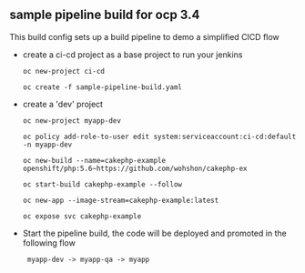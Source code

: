 ## sample pipeline build for ocp 3.4

This build config sets up a build pipeline to demo a simplified CICD flow

  * create a ci-cd project as a base project to run your jenkins

	```
	oc new-project ci-cd
	
	oc create -f sample-pipeline-build.yaml
	```

  * create a 'dev' project

	```
	oc new-project myapp-dev
	
	oc policy add-role-to-user edit system:serviceaccount:ci-cd:default -n myapp-dev
	
	oc new-build --name=cakephp-example openshift/php:5.6~https://github.com/wohshon/cakephp-ex
	
	oc start-build cakephp-example --follow

	oc new-app --image-stream=cakephp-example:latest
	
	oc expose svc cakephp-example

  * Start the pipeline build, the code will be deployed and promoted in the following flow

	` myapp-dev -> myapp-qa -> myapp`
